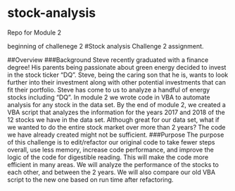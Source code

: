 # stock-analysis
Repo for Module 2


beginning of challenege 2
#Stock analysis
Challenge 2 assignment. 

##Overview
###Background
Steve recently graduated with a finance degree! His parents being passionate about green energy decided to invest in the stock ticker “DQ”. Steve, being the caring son that he is, wants to look further into their investment along with other potential investments that can fit their portfolio. Steve has come to us to analyze a handful of energy stocks including “DQ”. In module 2 we wrote code in VBA to automate analysis for any stock in the data set. By the end of module 2, we created a VBA script that analyzes the information for the years 2017 and 2018 of the 12 stocks we have in the data set. Although great for our data set, what if we wanted to do the entire stock market over more than 2 years? The code we have already created might not be sufficient. 
###Purpose
The purpose of this challenge is to edit/refactor our original code to take fewer steps overall, use less memory, increase code performance, and improve the logic of the code for digestible reading. This will make the code more efficient in many areas. We will analyze the performance of the stocks to each other, and between the 2 years. We will also compare our old VBA script to the new one based on run time after refactoring.


